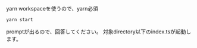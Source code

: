 yarn workspaceを使うので、yarn必須

```bash
yarn start
```
promptが出るので、回答してください。
対象directory以下のindex.tsが起動します。